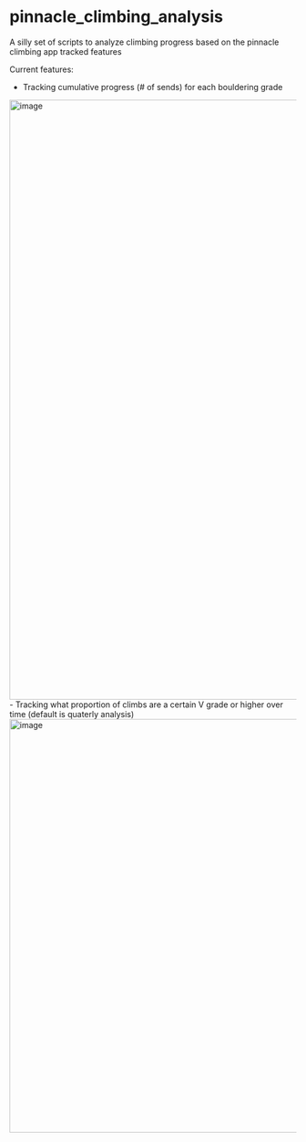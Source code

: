 # pinnacle_climbing_analysis
A silly set of scripts to analyze climbing progress based on the pinnacle climbing app tracked features

Current features:
- Tracking cumulative progress (# of sends) for each bouldering grade
<img width="1053" alt="image" src="https://github.com/absrp/pinnacle_climbing_analysis/assets/52015046/8292371a-e012-4bc0-a1bd-d8d07673f2df">
-  Tracking what proportion of climbs are a certain V grade or higher over time (default is quaterly analysis)
<img width="726" alt="image" src="https://github.com/absrp/pinnacle_climbing_analysis/assets/52015046/dd96f5f7-5b40-4843-a3fd-2add5b160d85">
